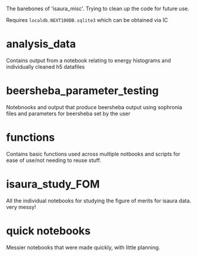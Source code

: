The barebones of 'isaura_misc'. Trying to clean up the code for future use.

Requires `localdb.NEXT100DB.sqlite3` which can be obtained via IC

# analysis_data

Contains output from a notebook relating to energy histograms and individually cleaned h5 datafiles

# beersheba_parameter_testing

Notebnooks and output that produce beersheba output using sophronia files and parameters for beersheba set by the user

# functions

Contains basic functions used across multiple notbooks and scripts for ease of use/not needing to reuse stuff.

# isaura_study_FOM

All the individual notebooks for studying the figure of merits for isaura data. very messy!

# quick notebooks

Messier notebooks that were made quickly, with little planning.
